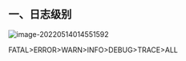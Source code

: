 ## 一、日志级别

![image-20220514014551592](https://cdn.jsdelivr.net/gh/qinheJ/file/img/20220514/1652463951-a33658518053cd.png)

FATAL>ERROR>WARN>INFO>DEBUG>TRACE>ALL



















